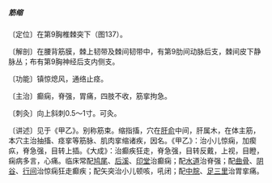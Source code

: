 ##### 筋缩

〔定位〕在第9胸椎棘突下（图137）。

〔解剖〕在腰背筋膜，棘上韧带及棘间韧带中，有第9肋间动脉后支，棘间皮下静脉丛；布有第9胸神经后支内侧支。

〔功能〕镇惊熄风，通络止痉。

〔主治〕癫痫，脊强，胃痛，四肢不收，筋挛拘急。

〔刺灸〕向上斜刺0.5～1寸。可灸。

〔讲述〕见于《甲乙》。别称筋束。缩指搐，穴在[肝俞](https://www.gmzyjc.com/read/zjs/zjs3.1.7-8-0.0.1.3.18.md)中间，肝属木，在体主筋，本穴主治抽搐、痉挛等筋脉、肌肉挛缩诸疾，因名。《甲乙》：治小儿惊痫，加瘈疭，脊急强，目转上插。《大成》：治癫疾狂走，脊急强，目转反戴，上视，目瞪，痫病多言，心痛。临床常配[鸠尾](https://www.gmzyjc.com/read/zjs/zjs3.2.1-0.1.1.3.14.md)、[后溪](https://www.gmzyjc.com/read/zjs/zjs3.1.4-6-0.0.3.3.3.md)、[印堂](https://www.gmzyjc.com/read/zjs/zjs3.4-0.1.1.2.0.md)治癫痫；配[水道](https://www.gmzyjc.com/read/zjs/zjs3.1.1-3-0.1.3.3.28.md)治脊强；配[曲骨](https://www.gmzyjc.com/read/zjs/zjs3.2.1-0.1.1.3.2.md)、[阴谷](https://www.gmzyjc.com/read/zjs/zjs3.1.7-8-0.0.2.3.10.md)、[行间](https://www.gmzyjc.com/read/zjs/zjs3.1.9-12-0.0.4.3.2.md)治惊痫狂走癫疾；配矢突治小儿顿咳，吼闭；配[中脘](https://www.gmzyjc.com/read/zjs/zjs3.2.1-0.1.1.3.11.md)、[足三里](https://www.gmzyjc.com/read/zjs/zjs3.1.1-3-0.1.3.3.36.md)治胃挛痛。
